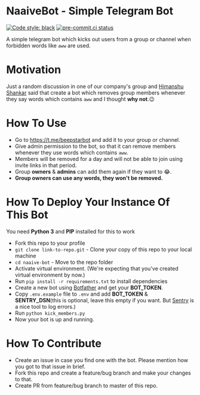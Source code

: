 # NaaiveBot - Simple Telegram Bot

[![Code style: black](https://img.shields.io/badge/code%20style-black-000000.svg)](https://github.com/psf/black)
[![pre-commit.ci status](https://results.pre-commit.ci/badge/github/101Loop/naaive-bot/main.svg)](https://results.pre-commit.ci/latest/github/101Loop/naaive-bot/main)

A simple telegram bot which kicks out users from a group or channel when forbidden words like `aww` are used.

# Motivation
Just a random discussion in one of our company's group and [Himanshu Shankar](https://github.com/iamhssingh) said that create a bot which removes group members whenever they say words which contains `aww` and I thought **why not**.:wink:
# How To Use
- Go to https://t.me/beepstarbot and add it to your group or channel.
- Give admin permission to the bot, so that it can remove members whenever they use words which contains `aww`.
- Members will be removed for a day and will not be able to join using invite links in that period.
- Group **owners** & **admins** can add them again if they want to :joy:.
- **Group owners can use any words, they won't be removed.**

# How To Deploy Your Instance Of This Bot
You need **Python 3** and **PIP** installed for this to work

- Fork this repo to your profile
- `git clone link-to-repo.git` - Clone your copy of this repo to your local machine
- `cd naaive-bot` - Move to the repo folder
- Activate virtual environment. (We're expecting that you've created virtual environment by now.)
- Run `pip install -r requirements.txt` to  install dependencies
- Create a new bot using [Botfather](https://t.me/botfather) and get your **BOT_TOKEN**.
- Copy `.env.example` file to `.env` and add **BOT_TOKEN** & **SENTRY_DSN**(this is optional, leave this empty if you want. But [Sentry](https://sentry.io/) is a nice tool to log errors.)
- Run `python kick_members.py`
- Now your bot is up and running.

# How To Contribute
- Create an issue in case you find one with the bot. Please mention how you got to that issue in brief.
- Fork this repo and create a feature/bug branch and make your changes to that.
- Create PR from feature/bug branch to master of this repo.
